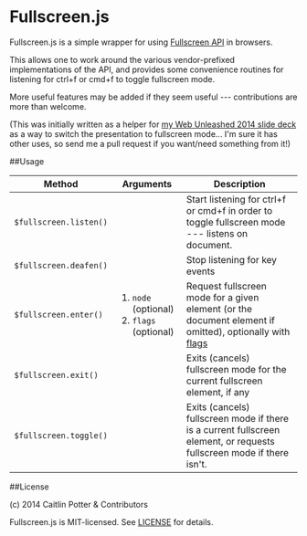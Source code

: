 Fullscreen.js
=============

Fullscreen.js is a simple wrapper for using [Fullscreen API](http://fullscreen.spec.whatwg.org/) in browsers.

This allows one to work around the various vendor-prefixed implementations of the API, and provides some convenience routines for listening for ctrl+f or cmd+f to toggle fullscreen mode.

More useful features may be added if they seem useful --- contributions are more than welcome.

(This was initially written as a helper for [my Web Unleashed 2014 slide deck](https://github.com/caitp/angular-unleashed) as a way to switch the presentation to fullscreen mode... I'm sure it has other uses, so send me a pull request if you want/need something from it!)

##Usage

<table>
    <thead>
        <tr>
            <th>Method</th>
            <th>Arguments</th>
            <th>Description</th>
        </tr>
    </thead>
    <tbody>
        <tr>
            <td><code>$fullscreen.listen()</code></td>
            <td></td>
            <td>Start listening for ctrl+f or cmd+f in order to toggle fullscreen
                mode --- listens on document.</td>
        </tr>
        <tr>
            <td><code>$fullscreen.deafen()</code></td>
            <td></td>
            <td>Stop listening for key events</td>
        </tr>
        <tr>
            <td><code>$fullscreen.enter()</code></td>
            <td>
                <ol><li><code>node<Element></code> (optional)
                    <li><code>flags<number></code> (optional)
                </ol>
            </td>
            <td>Request fullscreen mode for a given element (or the document element if omitted),
                optionally with <a href="https://developer.apple.com/library/safari/documentation/WebKit/Reference/ElementClassRef/Element/Element.html">flags</a>
            </td>
        </tr>
        <tr>
            <td><code>$fullscreen.exit()</code></td>
            <td></td>
            <td>Exits (cancels) fullscreen mode for the current fullscreen element, if any</td>
        </tr>
        <tr>
            <td><code>$fullscreen.toggle()</code></td>
            <td></td>
            <td>Exits (cancels) fullscreen mode if there is a current fullscreen element, or requests fullscreen mode if there isn't.</td>
        </tr>
    </tbody>
</table>

##License

(c) 2014 Caitlin Potter & Contributors

Fullscreen.js is MIT-licensed. See [LICENSE](LICENSE) for details.
